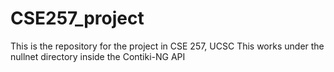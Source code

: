 # CSE257_project
This is the repository for the project in CSE 257, UCSC
This works under the nullnet directory inside the Contiki-NG API
